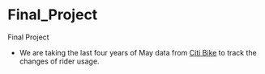 # Final_Project #
Final Project
- We are taking the last four years of May data from [Citi Bike](https://s3.amazonaws.com/tripdata/index.html) to track the changes of rider usage.
